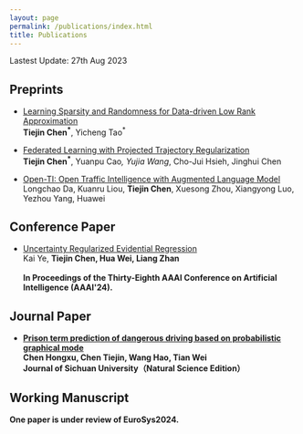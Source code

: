 ```yaml
---
layout: page
permalink: /publications/index.html
title: Publications
---
```


Lastest Update: 27th Aug 2023&nbsp; 

## Preprints
- [Learning Sparsity and Randomness for Data-driven Low Rank Approximation](https://arxiv.org/abs/2212.08186)<br>**Tiejin Chen<sup>*</sup>**, Yicheng Tao<sup>*</sup><br>

- [Federated Learning with Projected Trajectory Regularization](https://arxiv.org/abs/2312.14380)
<br>**Tiejin Chen<sup>*</sup>**, Yuanpu Cao<sup>*</sup>, Yujia Wang<sup>*</sup>, Cho-Jui Hsieh, Jinghui Chen<br>

- [Open-TI: Open Traffic Intelligence with Augmented Language Model](https://arxiv.org/abs/2401.00211)
<br>Longchao Da, Kuanru Liou, **Tiejin Chen**, Xuesong Zhou, Xiangyong Luo, Yezhou Yang, Huawei<br>

## Conference Paper
- [Uncertainty Regularized Evidential Regression](https://arxiv.org/abs/2401.01484)
<br>Kai Ye, <b>Tiejin Chen<b>, Hua Wei, Liang Zhan<br><br>In Proceedings of the Thirty-Eighth AAAI Conference on Artificial Intelligence (AAAI'24).<br>

## Journal Paper

- [Prison term prediction of dangerous driving based on probabilistic graphical mode](https://science.scu.edu.cn/jsunature_en/article/abstract/z200575)<br>Chen Hongxu, **Chen Tiejin**, Wang Hao, Tian Wei<br>Journal of Sichuan University（Natural Science Edition）<br>

## Working Manuscript

One paper is under review of EuroSys2024.
